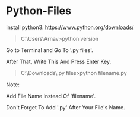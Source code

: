 # Python-Files
install python3:
https://www.python.org/downloads/

<blockquote>
  C:\Users\Arnav>python version
</blockquote>
Go to Terminal and Go To '.py files'.

After That, Write This And Press Enter Key.
<blockquote>
  C:\Downloads\.py files>python filename.py
</blockquote>

Note:

Add File Name Instead Of 'filename'.

Don't Forget To Add '.py' After Your File's Name.
